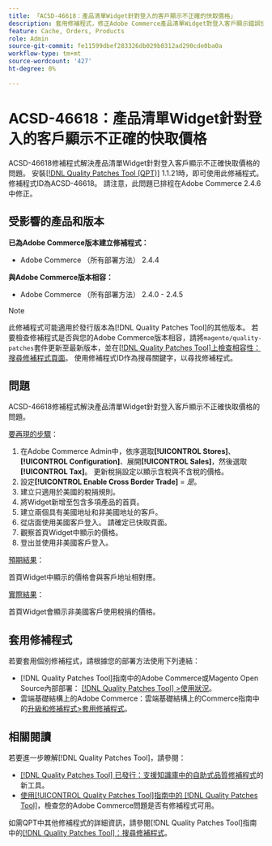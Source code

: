 ```yaml
---
title: 「ACSD-46618：產品清單Widget針對登入的客戶顯示不正確的快取價格」
description: 套用修補程式，修正Adobe Commerce產品清單Widget對登入客戶顯示錯誤快取價格的問題。
feature: Cache, Orders, Products
role: Admin
source-git-commit: fe11599dbef283326db029b0312ad290cde0ba0a
workflow-type: tm+mt
source-wordcount: '427'
ht-degree: 0%

---
```


# ACSD-46618：產品清單Widget針對登入的客戶顯示不正確的快取價格

ACSD-46618修補程式解決產品清單Widget針對登入客戶顯示不正確快取價格的問題。 安裝[[!DNL Quality Patches Tool (QPT)]](https://experienceleague.adobe.com/docs/commerce-knowledge-base/kb/announcements/commerce-announcements/magento-quality-patches-released-new-tool-to-self-serve-quality-patches.html) 1.1.21時，即可使用此修補程式。 修補程式ID為ACSD-46618。 請注意，此問題已排程在Adobe Commerce 2.4.6中修正。

## 受影響的產品和版本

**已為Adobe Commerce版本建立修補程式：**
* Adobe Commerce （所有部署方法） 2.4.4

**與Adobe Commerce版本相容：**
* Adobe Commerce （所有部署方法） 2.4.0 - 2.4.5

>[!NOTE]
>
>此修補程式可能適用於發行版本為[!DNL Quality Patches Tool]的其他版本。 若要檢查修補程式是否與您的Adobe Commerce版本相容，請將`magento/quality-patches`套件更新至最新版本，並在[[!DNL Quality Patches Tool]上檢查相容性：搜尋修補程式頁面](https://experienceleague.adobe.com/tools/commerce-quality-patches/index.html)。 使用修補程式ID作為搜尋關鍵字，以尋找修補程式。

## 問題

ACSD-46618修補程式解決產品清單Widget針對登入客戶顯示不正確快取價格的問題。

<u>要再現的步驟</u>：

1. 在Adobe Commerce Admin中，依序選取&#x200B;**[!UICONTROL Stores]**、**[!UICONTROL Configuration]**、展開&#x200B;**[!UICONTROL Sales]**，然後選取&#x200B;**[!UICONTROL Tax]**。 更新稅捐設定以顯示含稅與不含稅的價格。
1. 設定&#x200B;**[!UICONTROL Enable Cross Border Trade]** = _是_。
1. 建立只適用於美國的稅捐規則。
1. 將Widget新增至包含多項產品的首頁。
1. 建立兩個具有美國地址和非美國地址的客戶。
1. 從店面使用美國客戶登入。 請確定已快取頁面。
1. 觀察首頁Widget中顯示的價格。
1. 登出並使用非美國客戶登入。

<u>預期結果</u>：

首頁Widget中顯示的價格會與客戶地址相對應。

<u>實際結果</u>：

首頁Widget會顯示非美國客戶使用稅捐的價格。

## 套用修補程式

若要套用個別修補程式，請根據您的部署方法使用下列連結：

* [!DNL Quality Patches Tool]指南中的Adobe Commerce或Magento Open Source內部部署： [[!DNL Quality Patches Tool] >使用狀況](/help/tools/quality-patches-tool/usage.md)。
* 雲端基礎結構上的Adobe Commerce：雲端基礎結構上的Commerce指南中的[升級和修補程式>套用修補程式](https://experienceleague.adobe.com/docs/commerce-cloud-service/user-guide/develop/upgrade/apply-patches.html)。

## 相關閱讀

若要進一步瞭解[!DNL Quality Patches Tool]，請參閱：

* [[!DNL Quality Patches Tool] 已發行：支援知識庫中的自助式品質修補程式](https://experienceleague.adobe.com/en/docs/commerce-knowledge-base/kb/announcements/commerce-announcements/magento-quality-patches-released-new-tool-to-self-serve-quality-patches)的新工具。
* [使用[!UICONTROL Quality Patches Tool]指南中的 [!DNL Quality Patches Tool]](/help/tools/quality-patches-tool/patches-available-in-qpt/check-patch-for-magento-issue-with-magento-quality-patches.md)，檢查您的Adobe Commerce問題是否有修補程式可用。


如需QPT中其他修補程式的詳細資訊，請參閱[!DNL Quality Patches Tool]指南中的[[!DNL Quality Patches Tool]：搜尋修補程式](https://experienceleague.adobe.com/tools/commerce-quality-patches/index.html)。
